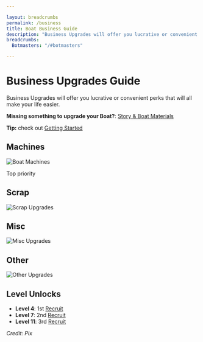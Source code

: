 ```yaml
---

layout: breadcrumbs
permalink: /business
title: Boat Business Guide
description: "Business Upgrades will offer you lucrative or convenient perks that will all make your life easier in Botworld Adventure" 
breadcrumbs:
  Botmasters: "/#botmasters"

---
```


# Business Upgrades Guide
  
<div markdown="1" class=" ghcms ghcms-intro">

Business Upgrades will offer you lucrative or convenient perks that will all make your life easier.

**Missing something to upgrade your Boat?**: [Story & Boat Materials](/boat-materials)

</div>

  
<div markdown="1" class=" ghcms ghcms-main">

**Tip:** check out [Getting Started](/getting-started)


## Machines

![Boat Machines](https://cdn.discordapp.com/attachments/923510071026155550/924333347939942471/Screenshot_20211225-125745_Botworld.jpg)

Top priority

## Scrap

![Scrap Upgrades](https://cdn.discordapp.com/attachments/923510071026155550/924333348183232542/Screenshot_20211225-125840_Botworld.jpg)

## Misc

![Misc Upgrades](https://cdn.discordapp.com/attachments/923510071026155550/924333348447465502/Screenshot_20211225-130004_Botworld.jpg)

## Other

![Other Upgrades](https://cdn.discordapp.com/attachments/923510071026155550/924333348732665876/Screenshot_20211225-130039_Botworld.jpg)


</div>

## Level Unlocks

- **Level 4**: 1st [Recruit](/recruit)
- **Level 7**: 2nd [Recruit](/recruit)
- **Level 11**: 3rd [Recruit](/recruit)


*Credit: Pix*
